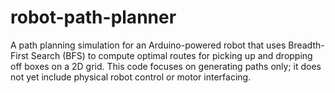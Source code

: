 # robot-path-planner
A path planning simulation for an Arduino-powered robot that uses Breadth-First Search (BFS) to compute optimal routes for picking up and dropping off boxes on a 2D grid. This code focuses on generating paths only; it does not yet include physical robot control or motor interfacing.
